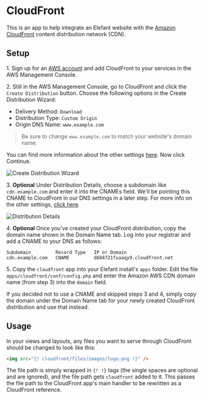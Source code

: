 # CloudFront

This is an app to help integrate an Elefant website with the
[Amazon CloudFront](http://aws.amazon.com/cloudfront/) content
distribution network (CDN).

## Setup

1\. Sign up for an [AWS account](http://aws.amazon.com/cloudfront/) and
add CloudFront to your services in the AWS Management Console.

2\. Still in the AWS Management Console, go to CloudFront and click the
`Create Distribution` button. Choose the following options in the Create
Distribution Wizard:

* Delivery Method: `Download`
* Distribution Type: `Custom Origin`
* Origin DNS Name: `www.example.com`

> Be sure to change `www.example.com` to match your website's domain name.

You can find more information about the other settings [here](http://docs.amazonwebservices.com/AmazonCloudFront/latest/DeveloperGuide/CreatingDistributions.html).
Now click Continue.

![Create Distribution Wizard](http://docs.amazonwebservices.com/AmazonCloudFront/latest/DeveloperGuide/images/CreateDistributionWiz.png)

3\. **Optional** Under Distribution Details, choose a subdomain like `cdn.example.com` and
enter it into the CNAMEs field. We'll be pointing this CNAME to CloudFront in
our DNS settings in a later step. For more info on the other settings,
[click here](http://docs.amazonwebservices.com/AmazonCloudFront/latest/DeveloperGuide/CreatingDistributions.html).

![Distribution Details](http://docs.amazonwebservices.com/AmazonCloudFront/latest/DeveloperGuide/images/CreateDistributionWiz2.png)

4\. **Optional** Once you've created your CloudFront distribution, copy the domain name shown
in the Domain Name tab. Log into your registrar and add a CNAME to your DNS as follows:

```
Subdomain         Record Type   IP or Domain
cdn.example.com   CNAME         d604721fxaaqy9.cloudfront.net
```

5\. Copy the `cloudfront` app into your Elefant install's `apps` folder. Edit the file
`apps/cloudfront/conf/config.php` and enter the Amazon AWS CDN domain name (from step 3)
into the `domain` field.

If you decided not to use a CNAME and skipped steps 3 and 4, simply copy the domain under
the Domain Name tab for your newly created CloudFront distribution and use that instead.

## Usage

In your views and layouts, any files you want to serve through CloudFront should be changed
to look like this:

```html
<img src="{! cloudfront/files/images/logo.png !}" />
```

The file path is simply wrapped in `{! !}` tags (the single spaces are optional and are
ignored), and the file path gets `cloudfront` added to it. This passes the file path to the
CloudFront app's main handler to be rewritten as a CloudFront reference.

